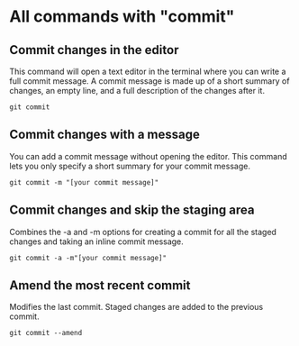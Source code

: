 # All commands with "commit"

## Commit changes in the editor

This command will open a text editor in the terminal where you can write a full commit message. A commit message is made up of a short summary of changes, an empty line, and a full description of the changes after it.

`git commit`

## Commit changes with a message

You can add a commit message without opening the editor. This command lets you only specify a short summary for your commit message.

`git commit -m "[your commit message]"`

## Commit changes and skip the staging area

Combines the -a and -m options for creating a commit for all the staged changes and taking an inline commit message.

`git commit -a -m"[your commit message]"`

## Amend the most recent commit

Modifies the last commit. Staged changes are added to the previous commit.

`git commit --amend`
